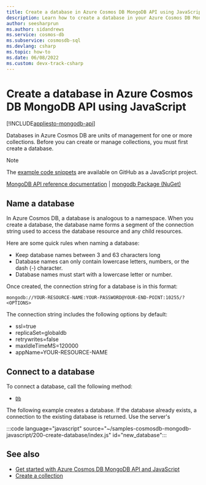 ```yaml
---
title: Create a database in Azure Cosmos DB MongoDB API using JavaScript
description: Learn how to create a database in your Azure Cosmos DB MongoDB API account using the JavaScript SDK.
author: seesharprun
ms.author: sidandrews
ms.service: cosmos-db
ms.subservice: cosmosdb-sql
ms.devlang: csharp
ms.topic: how-to
ms.date: 06/08/2022
ms.custom: devx-track-csharp
---
```


# Create a database in Azure Cosmos DB MongoDB API using JavaScript

[!INCLUDE[appliesto-mongodb-api](../includes/appliesto-mongodb-api.md)]

Databases in Azure Cosmos DB are units of management for one or more collections. Before you can create or manage collections, you must first create a database.

> [!NOTE]
> The [example code snippets](https://github.com/Azure-Samples/cosmos-db-mongodb-api-javascript-samples) are available on GitHub as a JavaScript project.

[MongoDB API reference documentation](https://docs.mongodb.com/drivers/node) | [mongodb Package (NuGet)](https://www.npmjs.com/package/mongodb)


## Name a database

In Azure Cosmos DB, a database is analogous to a namespace. When you create a database, the database name forms a segment of the connection string used to access the database resource and any child resources.

Here are some quick rules when naming a database:

* Keep database names between 3 and 63 characters long
* Database names can only contain lowercase letters, numbers, or the dash (-) character.
* Database names must start with a lowercase letter or number.

Once created, the connection string for a database is in this format:

``mongodb://YOUR-RESOURCE-NAME:YOUR-PASSWORD@YOUR-END-POINT:10255/?<OPTIONS>``

The connection string includes the following options by default:
* ssl=true
* replicaSet=globaldb
* retrywrites=false
* maxIdleTimeMS=120000
* appName=YOUR-RESOURCE-NAME

## Connect to a database

To connect a database, call the following method:

* [``Db``](https://mongodb.github.io/node-mongodb-native/4.5/classes/Db.html)

The following example creates a database. If the database already exists, a connection to the existing database is returned. Use the server's 

:::code language="javascript" source="~/samples-cosmosdb-mongodb-javascript/200-create-database/index.js" id="new_database":::

## See also

- [Get started with Azure Cosmos DB MongoDB API and JavaScript](how-to-javascript-get-started.md)
- [Create a collection](how-to-javascript-create-collection.md)
